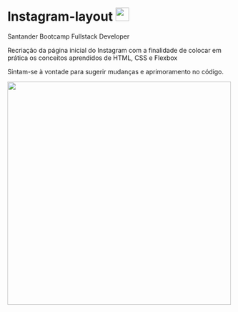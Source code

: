 # Instagram-layout <img src="https://www.topema.com/wp-content/uploads/2017/07/banco-santander-logo-42.png" width="30px"/>
Santander Bootcamp Fullstack Developer

Recriação da página inicial do Instagram com a finalidade de colocar em prática os conceitos aprendidos de HTML, CSS e Flexbox 

Sintam-se à vontade para sugerir mudanças e aprimoramento no código.

<img src="https://user-images.githubusercontent.com/83390546/175186573-37f6fe9d-1017-4f64-bf4c-65ab659baaae.png" width="500px"/>
